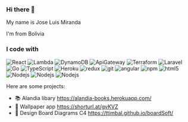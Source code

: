 ### Hi there 👋

My name is Jose Luis Miranda

I'm from Bolivia

<h3>I code with</h3>
<p>
  <img alt="React" src="https://img.shields.io/badge/-React-45b8d8?style=flat-square&logo=react&logoColor=white" />
  <img alt="Lambda" src="https://img.shields.io/badge/-Lambda-FF9900?style=flat-square&logo=aws-lambda&logoColor=white" />
  <img alt="DynamoDB" src="https://img.shields.io/badge/-DynamoDB-4053D6?style=flat-square&logo=amazon-dynamoDB&logoColor=white" />
  <img alt="ApiGateway" src="https://img.shields.io/badge/-ApiGateway-FF4F8B?style=flat-square&logo=Amazon-API-Gateway&logoColor=white" />
  <img alt="Terraform" src="https://img.shields.io/badge/-Terraform-7B42BC?style=flat-square&logo=terraform&logoColor=white" />
  <img alt="Laravel" src="https://img.shields.io/badge/-Laravel-FF2D20?style=flat-square&logo=laravel&logoColor=white" />
  <img alt="Go" src="https://img.shields.io/badge/-Go-00ADD8?style=flat-square&logo=go&logoColor=white" />
  <img alt="TypeScript" src="https://img.shields.io/badge/-TypeScript-007ACC?style=flat-square&logo=typescript&logoColor=white" />
  <img alt="Heroku" src="https://img.shields.io/badge/-Heroku-430098?style=flat-square&logo=heroku&logoColor=white" />
  <img alt="redux" src="https://img.shields.io/badge/-Redux-764ABC?style=flat-square&logo=redux&logoColor=white" />
  <img alt="git" src="https://img.shields.io/badge/-Git-F05032?style=flat-square&logo=git&logoColor=white" />
  <img alt="angular" src="https://img.shields.io/badge/-Angular-DD0031?style=flat-square&logo=angular&logoColor=white" />
  <img alt="npm" src="https://img.shields.io/badge/-NPM-CB3837?style=flat-square&logo=npm&logoColor=white" />
  <img alt="html5" src="https://img.shields.io/badge/-HTML5-E34F26?style=flat-square&logo=html5&logoColor=white" />
  <img alt="Nodejs" src="https://img.shields.io/badge/-Nodejs-43853d?style=flat-square&logo=Node.js&logoColor=white" />
  <img alt="Nodejs" src="https://img.shields.io/badge/-Nodejs-43853d?style=flat-square&logo=Node.js&logoColor=white" />
  <img alt="Nodejs" src="https://img.shields.io/badge/-Firebase-FFCA28?style=flat-square&logo=Firebase&logoColor=white" />
</p>

Here are some projects:

- 📚 Alandia libary  https://alandia-books.herokuapp.com/
- 📱 Wallpaper app https://shorturl.at/gvKVZ
- 📝 Design Board Diagrams C4 https://ttimbal.github.io/boardSoft/
